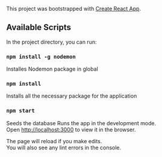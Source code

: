 This project was bootstrapped with [Create React App](https://github.com/facebook/create-react-app).

## Available Scripts

In the project directory, you can run:

### `npm install -g nodemon`

Installes Nodemon package in global

### `npm install`


Installs all the necessary package for the application

### `npm start`

Seeds the database
Runs the app in the development mode.<br>
Open [http://localhost:3000](http://localhost:3000) to view it in the browser.

The page will reload if you make edits.<br>
You will also see any lint errors in the console.
